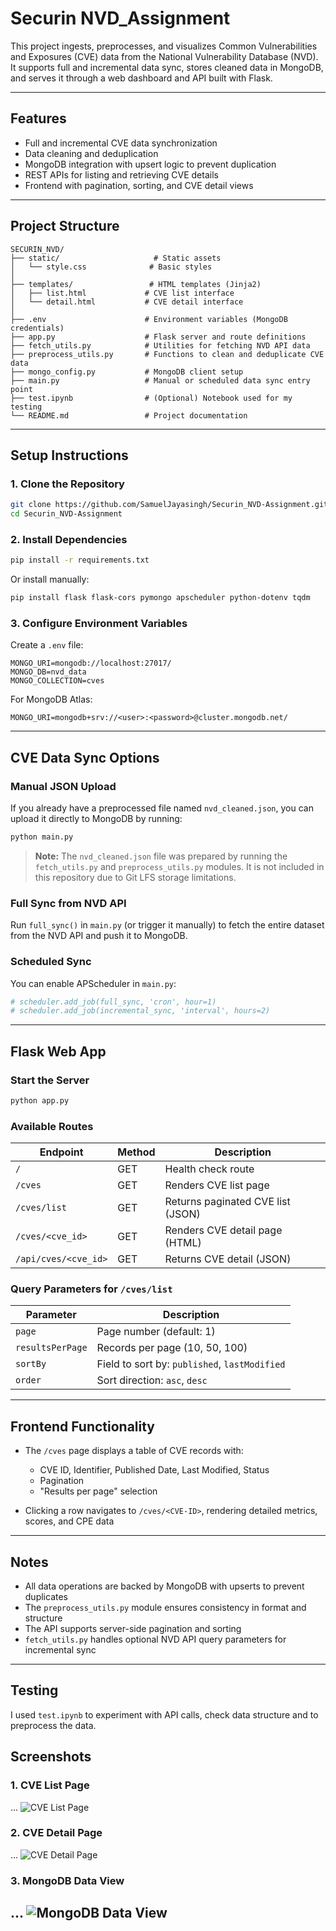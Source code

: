 # Securin NVD_Assignment

This project ingests, preprocesses, and visualizes Common Vulnerabilities and Exposures (CVE) data from the National Vulnerability Database (NVD). It supports full and incremental data sync, stores cleaned data in MongoDB, and serves it through a web dashboard and API built with Flask.

---

## Features

* Full and incremental CVE data synchronization
* Data cleaning and deduplication
* MongoDB integration with upsert logic to prevent duplication
* REST APIs for listing and retrieving CVE details
* Frontend with pagination, sorting, and CVE detail views

---

## Project Structure

```
SECURIN_NVD/
├── static/                     # Static assets
│   └── style.css              # Basic styles
│
├── templates/                 # HTML templates (Jinja2)
│   ├── list.html             # CVE list interface
│   └── detail.html           # CVE detail interface
│
├── .env                      # Environment variables (MongoDB credentials)
├── app.py                    # Flask server and route definitions
├── fetch_utils.py            # Utilities for fetching NVD API data
├── preprocess_utils.py       # Functions to clean and deduplicate CVE data
├── mongo_config.py           # MongoDB client setup
├── main.py                   # Manual or scheduled data sync entry point
├── test.ipynb                # (Optional) Notebook used for my testing
└── README.md                 # Project documentation
```

---

## Setup Instructions

### 1. Clone the Repository

```bash
git clone https://github.com/SamuelJayasingh/Securin_NVD-Assignment.git
cd Securin_NVD-Assignment
```

### 2. Install Dependencies

```bash
pip install -r requirements.txt
```

Or install manually:

```bash
pip install flask flask-cors pymongo apscheduler python-dotenv tqdm
```

### 3. Configure Environment Variables

Create a `.env` file:

```env
MONGO_URI=mongodb://localhost:27017/
MONGO_DB=nvd_data
MONGO_COLLECTION=cves
```

For MongoDB Atlas:

```env
MONGO_URI=mongodb+srv://<user>:<password>@cluster.mongodb.net/
```

---

## CVE Data Sync Options

### Manual JSON Upload

If you already have a preprocessed file named `nvd_cleaned.json`, you can upload it directly to MongoDB by running:

```bash
python main.py
```

> **Note:**
> The `nvd_cleaned.json` file was prepared by running the `fetch_utils.py` and `preprocess_utils.py` modules.
> It is not included in this repository due to Git LFS storage limitations.

### Full Sync from NVD API

Run `full_sync()` in `main.py` (or trigger it manually) to fetch the entire dataset from the NVD API and push it to MongoDB.

### Scheduled Sync

You can enable APScheduler in `main.py`:

```python
# scheduler.add_job(full_sync, 'cron', hour=1)
# scheduler.add_job(incremental_sync, 'interval', hours=2)
```

---

## Flask Web App

### Start the Server

```bash
python app.py
```

### Available Routes

| Endpoint             | Method | Description                       |
| -------------------- | ------ | --------------------------------- |
| `/`                  | GET    | Health check route                |
| `/cves`              | GET    | Renders CVE list page             |
| `/cves/list`         | GET    | Returns paginated CVE list (JSON) |
| `/cves/<cve_id>`     | GET    | Renders CVE detail page (HTML)    |
| `/api/cves/<cve_id>` | GET    | Returns CVE detail (JSON)         |

### Query Parameters for `/cves/list`

| Parameter        | Description                                   |
| ---------------- | --------------------------------------------- |
| `page`           | Page number (default: 1)                      |
| `resultsPerPage` | Records per page (10, 50, 100)                |
| `sortBy`         | Field to sort by: `published`, `lastModified` |
| `order`          | Sort direction: `asc`, `desc`                 |

---

## Frontend Functionality

* The `/cves` page displays a table of CVE records with:

  * CVE ID, Identifier, Published Date, Last Modified, Status
  * Pagination
  * "Results per page" selection
* Clicking a row navigates to `/cves/<CVE-ID>`, rendering detailed metrics, scores, and CPE data

---

## Notes

* All data operations are backed by MongoDB with upserts to prevent duplicates
* The `preprocess_utils.py` module ensures consistency in format and structure
* The API supports server-side pagination and sorting
* `fetch_utils.py` handles optional NVD API query parameters for incremental sync

---

## Testing

I used  `test.ipynb` to experiment with API calls, check data structure and to preprocess the data.

## Screenshots

### 1. CVE List Page
...
![CVE List Page](image.png)

### 2. CVE Detail Page
...
![CVE Detail Page](image-1.png)

### 3. MongoDB Data View
...
![MongoDB Data View](image-2.png)
---
